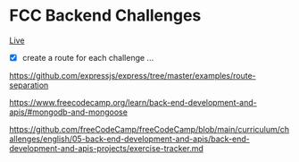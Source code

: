 # FCC Backend Challenges

[Live](https://fcc-challenges.onrender.com/)

* [x] create a route for each challenge ...

<https://github.com/expressjs/express/tree/master/examples/route-separation>

<https://www.freecodecamp.org/learn/back-end-development-and-apis/#mongodb-and-mongoose>

<https://github.com/freeCodeCamp/freeCodeCamp/blob/main/curriculum/challenges/english/05-back-end-development-and-apis/back-end-development-and-apis-projects/exercise-tracker.md>
